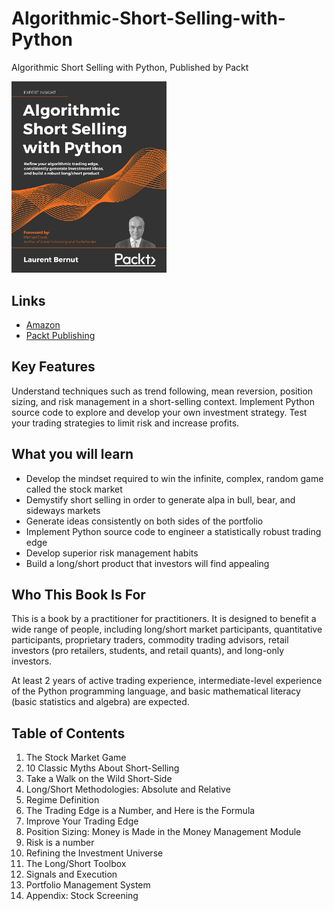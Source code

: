 # Algorithmic-Short-Selling-with-Python
Algorithmic Short Selling with Python, Published by Packt


[<img src="./.other/cover.png" width="248">](https://www.amazon.com/Algorithmic-Short-Selling-Python-algorithmic-consistently-dp-1801815194/dp/1801815194/ref=mt_other?_encoding=UTF8&me=&qid=1632924207)

## Links

* [Amazon](https://www.amazon.com/Algorithmic-Short-Selling-Python-algorithmic-consistently-dp-1801815194/dp/1801815194/ref=mt_other?_encoding=UTF8&me=&qid=1632924207)
* [Packt Publishing](https://www.packtpub.com/product/algorithmic-short-selling-with-python/9781801815192)

## Key Features

Understand techniques such as trend following, mean reversion, position sizing, and risk management in a short-selling context.
Implement Python source code to explore and develop your own investment strategy.
Test your trading strategies to limit risk and increase profits.

## What you will learn

- Develop the mindset required to win the infinite, complex, random game called the stock market
- Demystify short selling in order to generate alpa in bull, bear, and sideways markets
- Generate ideas consistently on both sides of the portfolio
- Implement Python source code to engineer a statistically robust trading edge
- Develop superior risk management habits
- Build a long/short product that investors will find appealing

## Who This Book Is For
This is a book by a practitioner for practitioners. It is designed to benefit a wide range of people, including long/short market participants, quantitative participants, proprietary traders, commodity trading advisors, retail investors (pro retailers, students, and retail quants), and long-only investors.

At least 2 years of active trading experience, intermediate-level experience of the Python programming language, and basic mathematical literacy (basic statistics and algebra) are expected.

## Table of Contents
1. The Stock Market Game
1. 10 Classic Myths About Short-Selling
1. Take a Walk on the Wild Short-Side
1. Long/Short Methodologies: Absolute and Relative
1. Regime Definition
1. The Trading Edge is a Number, and Here is the Formula
1. Improve Your Trading Edge	
1. Position Sizing: Money is Made in the Money Management Module
1. Risk is a number
1. Refining the Investment Universe
1. The Long/Short Toolbox
1. Signals and Execution
1. Portfolio Management System
1. Appendix: Stock Screening 
